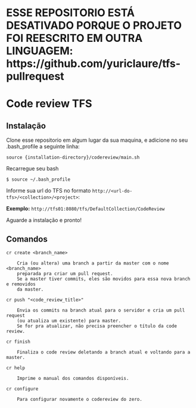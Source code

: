 <h1>ESSE REPOSITORIO ESTÁ DESATIVADO PORQUE O PROJETO FOI REESCRITO EM OUTRA LINGUAGEM: https://github.com/yuriclaure/tfs-pullrequest</h1>

<h1>Code review TFS</h1>

<h2>Instalação</h2>
Clone esse repositorio em algum lugar da sua maquina, e adicione no seu .bash_profile
a seguinte linha:

<code>source {installation-directory}/codereview/main.sh</code>

Recarregue seu bash

<code>$ source ~/.bash_profile</code>

Informe sua url do TFS no formato <code>http://\<url-do-tfs\>/\<collection\>/\<project\></code>:

<b>Exemplo:</b> <code>http://tfs01:8080/tfs/DefaultCollection/CodeReview</code>

Aguarde a instalação e pronto!

<h2>Comandos</h2>

<code>cr create \<branch_name\></code>

        Cria (ou altera) uma branch a partir da master com o nome <branch_name>
        preparada pra criar um pull request.
        Se a master tiver commits, eles são movidos para essa nova branch e removidos
        da master.

<code>cr push "\<code_review_title\>"</code>

        Envia os commits na branch atual para o servidor e cria um pull request 
        (ou atualiza um existente) para master.
        Se for pra atualizar, não precisa preencher o título da code review.

<code>cr finish</code>

        Finaliza o code review deletando a branch atual e voltando para a master.

<code>cr help</code>

        Imprime o manual dos comandos disponíveis.

<code>cr configure</code>

        Para configurar novamente o codereview do zero.
